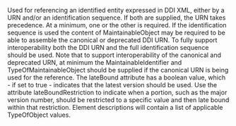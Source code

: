Used for referencing an identified entity expressed in DDI XML, either by a URN and/or an identification sequence. If both are supplied, the URN takes precedence. At a minimum, one or the other is required. If the identification sequence is used the content of MaintainableObject may be required to be able to assemble the canonical or deprecated DDI URN. To fully support interoperability both the DDI URN and the full identification sequence should be used. Note that to support interoperability of the canonical and deprecated URN, at minimum the MaintainableIdentifier and TypeOfMaintainableObject should be supplied if the canonical URN is being used for the reference. The lateBound attribute has a boolean value, which - if set to true - indicates that the latest version should be used. Use the attribute lateBoundRestriction to indicate when a portion, such as the major version number, should be restricted to a specific value and then late bound within that restriction. Element descriptions will contain a list of applicable TypeOfObject values.